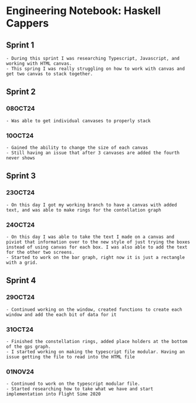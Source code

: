 # Engineering Notebook: Haskell Cappers

## Sprint 1
    - During this sprint I was researching Typescript, Javascript, and working with HTML canvas.
    - This spring I was really struggling on how to work with canvas and get two canvas to stack together. 

## Sprint 2
### 08OCT24
    - Was able to get individual canvases to properly stack
### 10OCT24
    - Gained the ability to change the size of each canvas
    - Still having an issue that after 3 canvases are added the fourth never shows

## Sprint 3
### 23OCT24
    - On this day I got my working branch to have a canvas with added text, and was able to make rings for the contellation graph
### 24OCT24
    - On this day I was able to take the text I made on a canvas and piviot that information over to the new style of just trying the boxes instead of using canvas for each box. I was also able to add the text for the other two screens. 
    - Started to work on the bar graph, right now it is just a rectangle with a grid.

## Sprint 4
### 29OCT24
    - Continued working on the window, created functions to create each window and add the each bit of data for it
### 31OCT24
    - Finished the constellation rings, added place holders at the bottom of the gps graph. 
    - I started working on making the typescript file modular. Having an issue getting the file to read into the HTML file
### 01NOV24
    - Continued to work on the typescript modular file. 
    - Started researching how to take what we have and start implementation into Flight Sime 2020



